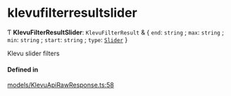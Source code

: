 # klevufilterresultslider
      
Ƭ **KlevuFilterResultSlider**: `KlevuFilterResult` & { `end`: `string` ; `max`: `string` ; `min`: `string` ; `start`: `string` ; `type`: [`Slider`](enums/KlevuFilterType.md#slider)  }

Klevu slider filters

#### Defined in

[models/KlevuApiRawResponse.ts:58](https://github.com/klevultd/frontend-sdk/blob/f1babb6/packages/klevu-core/src/models/KlevuApiRawResponse.ts#L58)

